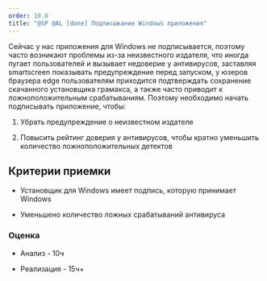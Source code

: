 ```yaml
---
order: 10.8
title: "@SP @AL [done] Подписывание Windows приложения"
---
```


Сейчас у нас приложения для Windows не подписывается, поэтому часто возникают проблемы из-за неизвестного издателя, что иногда пугает пользователей и вызывает недоверие у антивирусов, заставляя smartscreen показывать предупреждение перед запуском, у юзеров браузера edge пользователям приходится подтверждать сохранение скачанного установщика грамакса, а также часто приводит к ложноположительным срабатываниям. Поэтому необходимо начать подписывать приложение, чтобы:

1. Убрать предупреждение о неизвестном издателе

2. Повысить рейтинг доверия у антивирусов, чтобы кратно уменьшить количество ложноположительных детектов

## Критерии приемки

-  Установщик для Windows имеет подпись, которую принимает Windows

-  Уменьшено количество ложных срабатываний антивируса

### Оценка

-  Анализ - 10ч

-  Реализация - 15ч+